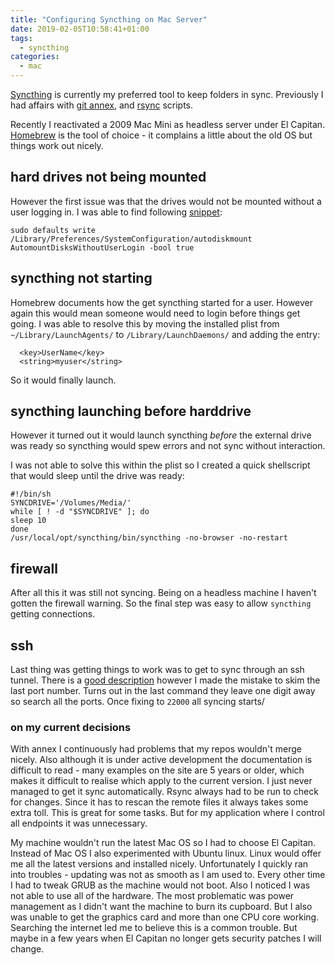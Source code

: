 ```yaml
---
title: "Configuring Syncthing on Mac Server"
date: 2019-02-05T10:58:41+01:00
tags:
  - syncthing
categories:
  - mac
---
```


[Syncthing](https://syncthing.net) is currently my preferred tool to
keep folders in sync.  Previously I had affairs with [git
annex](https://git-annex.branchable.com), and
[rsync](https://rsync.samba.org) scripts.

Recently I reactivated a 2009 Mac Mini as headless server under El
Capitan.  [Homebrew](https://brew.sh) is the tool of choice - it
complains a little about the old OS but things work out nicely.  



<!--more-->
## hard drives not being mounted

However the first issue was that the drives would not be mounted
without a user logging in.  I was able to find following
[snippet](https://gist.github.com/jabenninghoff/f13f81c286e914c48942f973f5d15819):

    sudo defaults write /Library/Preferences/SystemConfiguration/autodiskmount AutomountDisksWithoutUserLogin -bool true

## syncthing not starting

Homebrew documents how the get syncthing started for a user.  However
again this would mean someone would need to login before things get
going.   I was able to resolve this by moving the installed plist from
`~/Library/LaunchAgents/` to `/Library/LaunchDaemons/` and adding the
entry:

      <key>UserName</key>
      <string>myuser</string>

So it would finally launch.

## syncthing launching before harddrive

However it turned out it would launch syncthing *before* the external
drive was ready so syncthing would spew errors and not sync without
interaction.

I was not able to solve this within the plist so I created a quick
shellscript that would sleep until the drive was ready:

    #!/bin/sh
    SYNCDRIVE='/Volumes/Media/'
    while [ ! -d "$SYNCDRIVE" ]; do
	sleep 10
    done
    /usr/local/opt/syncthing/bin/syncthing -no-browser -no-restart

## firewall

After all this it was still not syncing.  Being on a headless machine
I haven't gotten the firewall warning.  So the final step was easy to
allow `syncthing` getting connections.

## ssh

Last thing was getting things to work was to get to sync through an
ssh tunnel.  There is a [good
description](https://docs.syncthing.net/users/tunneling.html) however
I made the mistake to skim the last port number.  Turns out in the
last command they leave one digit away so search all the ports.  Once
fixing to `22000` all syncing starts/


### on my current decisions

With annex I continuously had problems that my repos wouldn't merge
nicely.  Also although it is under active development the
documentation is difficult to read - many examples on the site are 5
years or older, which makes it difficult to realise which apply to the
current version.  I just never managed to get it sync automatically.
Rsync always had to be run to check for changes.  Since it has to
rescan the remote files it always takes some extra toll.  This is
great for some tasks.  But for my application where I control all
endpoints it was unnecessary.

My machine wouldn't run the latest Mac OS so I had to choose El Capitan. 
Instead of Mac OS I also experimented with Ubuntu linux.
Linux would offer me all the latest versions and installed nicely.
Unfortunately I quickly ran into troubles - updating was not as smooth
as I am used to.  Every other time I had to tweak GRUB as the machine
would not boot.  Also I noticed I was not able to use all of the
hardware.   The most problematic was power management as I didn't want
the machine to burn its cupboard.  But I also was unable to get the
graphics card and more than one CPU core working.  Searching the
internet led me to believe this is a common trouble.  But maybe in a
few years when El Capitan no longer gets security patches I will
change.
